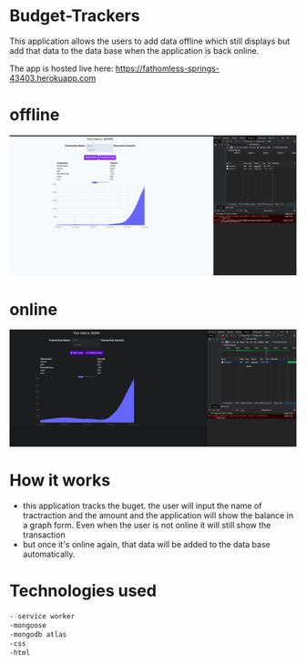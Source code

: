 # Budget-Trackers

This application allows the users to add data offline which still displays but add that data to the data base when the application is back online.

The app is hosted live here: https://fathomless-springs-43403.herokuapp.com

# offline
![Image of offline](/public/images/offlinening.png)

# online 
![Image of offline](/public/images/online.png)


# How it works
 - this application tracks the buget. the user will input the name of tractraction and the amount and the application will show the balance in a graph form. Even when the user is not online it will still show the transaction 
  - but once it's online again, that data will be added to the data base automatically.

# Technologies used 
    - service worker
    -mongoose
    -mongodb atlas
    -css
    -html
